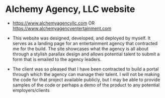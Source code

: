 # Alchemy Agency, LLC website
- https://www.alchemyagencyllc.com OR https://www.alchemyagencyentertainment.com

- This website was designed, developed, and deployed by myself.  It serves as a landing page for an entertainment agency that contracted me for the build.  The site showcases what the agency is all about through a stylish parallax design and allows potential talent to submit a form that is emailed to the agency leaders.
- The client was so pleased that I have been contracted to build a portal through which the agency can manage their talent.  I will not be making the code for that project available publicly, but I may be able to provide samples of the code or perhaps a demo of the product to any potential employers/clients
